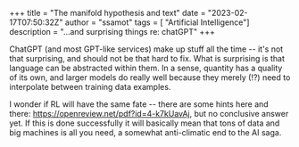 +++
title = "The manifold hypothesis and text"
date = "2023-02-17T07:50:32Z"
author = "ssamot"
tags = [ "Artificial Intelligence"]
description = "...and surprising things re: chatGPT"
+++

ChatGPT (and most GPT-like services) make up stuff all the time -- it's not that surprising, and should not be that hard to fix. What is surprising is that language can be abstracted within them. In a sense, quantity has a quality of its own, and larger models do really well because they merely (!?) need to interpolate between training data examples. 

I wonder if RL will have the same fate -- there are some hints here and there: https://openreview.net/pdf?id=4-k7kUavAj, but no conclusive answer yet. If this is done successfully it will basically mean that tons of data and big machines is all you need, a somewhat anti-climatic end to the AI saga. 
